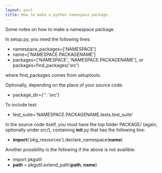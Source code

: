 ```yaml
---
layout: post
title: How to make a python namespace package.
---
```


Some notes on how to make a namespace package.

In setup.py, you need the following lines:

* namespace_packages=['NAMESPACE']
* name=['NAMESPACE.PACKAGENAME']
* packages=['NAMESPACE', 'NAMESPACE.PACKAGENAME'], or packages=find_packages('src')

where find_packages comes from setuptools.

Optionally, depending on the place of your source code:

* package_dir={'': 'src'}

To include test:

* test_suite='NAMESPACE.PACKAGENAME.tests.test_suite'

In the source code itself, you must have the top folder PACKAGE/ (again, optionally under src/), containing __init__.py that has the following line:

* __import__('pkg_resources').declare_namespace(__name__)

Another possibility is the following if the above is not availible:

* import pkgutil
* __path__ = pkgutil.extend_path(__path__, __name__)
